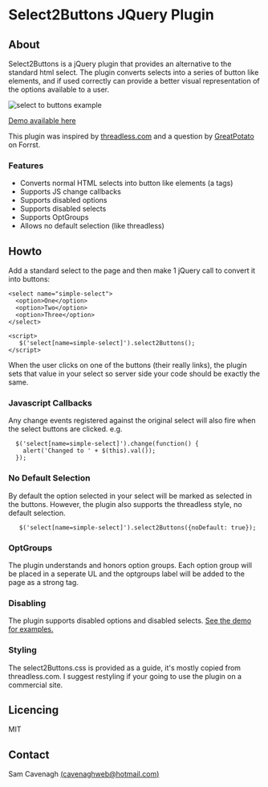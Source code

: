 # Select2Buttons JQuery Plugin

## About

Select2Buttons is a jQuery plugin that provides an alternative to the standard html select. The plugin converts selects into a series of button like elements, 
and if used correctly can provide a better visual representation of the options available to a user.

![select to buttons example](http://o-sam-o.github.com/images/select2ButtonsExample.png)

[Demo available here](http://o-sam-o.github.com/select2Buttons/)

This plugin was inspired by [threadless.com](http://www.threadless.com/) and a question by [GreatPotato](http://forrst.com/people/GreatPotato) on Forrst.

### Features

* Converts normal HTML selects into button like elements (a tags)
* Supports JS change callbacks
* Supports disabled options
* Supports disabled selects
* Supports OptGroups
* Allows no default selection (like threadless)

## Howto

Add a standard select to the page and then make 1 jQuery call to convert it into buttons:

    <select name="simple-select">
      <option>One</option>
      <option>Two</option>
      <option>Three</option>
    </select>

    <script>
       $('select[name=simple-select]').select2Buttons();
    </script>

When the user clicks on one of the buttons (their really links), the plugin sets that value in your select so server side your code should be exactly the same.

### Javascript Callbacks
Any change events registered against the original select will also fire when the select buttons are clicked. e.g.

      $('select[name=simple-select]').change(function() {
        alert('Changed to ' + $(this).val());
      });

### No Default Selection
By default the option selected in your select will be marked as selected
in the buttons.  However, the plugin also supports the threadless style,
no default selection.

       $('select[name=simple-select]').select2Buttons({noDefault: true});

### OptGroups
The plugin understands and honors option groups.  Each option group will
be placed in a seperate UL and the optgroups label will be added to the
page as a strong tag.

### Disabling
The plugin supports disabled options and disabled selects. [See the demo
for examples.](http://o-sam-o.github.com/select2Buttons/)

### Styling
The select2Buttons.css is provided as a guide, it's mostly copied from
threadless.com.  I suggest restyling if your going to use the plugin on a
commercial site.

## Licencing

MIT

## Contact

Sam Cavenagh [(cavenaghweb@hotmail.com)](mailto:cavenaghweb@hotmail.com)
